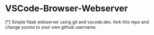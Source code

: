 # VSCode-Browser-Webserver
[*] Simple flask webserver using git and vscode.dev. fork this repo and change yoxmo to your own github username. 
